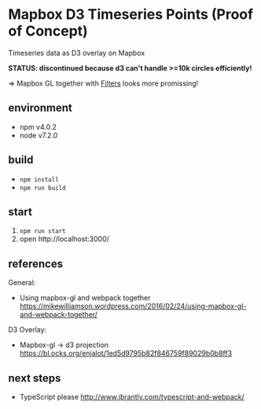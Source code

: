 # Mapbox D3 Timeseries Points (Proof of Concept)
Timeseries data as D3 overlay on Mapbox

**STATUS: discontinued because d3 can't handle >=10k circles efficiently!**

=> Mapbox GL together with [Filters](https://www.mapbox.com/mapbox-gl-style-spec/#types-filter) looks more promissing!

## environment
* npm v4.0.2
* node v7.2.0

## build
* `npm install`
* `npm run build`

## start
1. `npm run start`
2. open http://localhost:3000/

## references
General:
* Using mapbox-gl and webpack together
https://mikewilliamson.wordpress.com/2016/02/24/using-mapbox-gl-and-webpack-together/

D3 Overlay:
* Mapbox-gl -> d3 projection
https://bl.ocks.org/enjalot/1ed5d9795b82f846759f89029b0b8ff3

## next steps
* TypeScript please
http://www.jbrantly.com/typescript-and-webpack/